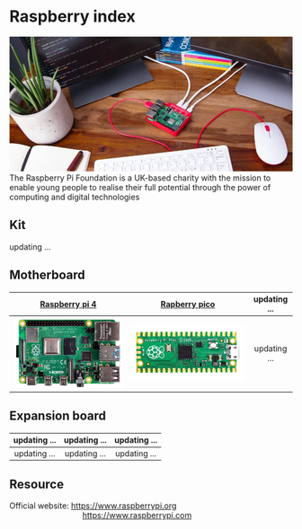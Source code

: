 # Raspberry index
<img src="../../_static/raspberry/raspberry_index/1img.png" style="zoom:100%">  
The Raspberry Pi Foundation is a UK-based charity with the mission to enable young people to realise their full potential through the power of computing and digital technologies  

## Kit
updating ...  

## Motherboard
| [Raspberry pi 4](../R1D0000_raspberry_pi4/R1D0000_raspberry_pi4.md) | [Rapberry pico](../R1D0001_raspberry_pico/R1D0001_raspberry_pico.md) | updating ... |
| :--: | :--: | :--: |
| [![img](../../_static/raspberry/R1D0000_raspberry_pi4/1img.png)](../R1D0000_raspberry_pi4/R1D0000_raspberry_pi4.md) | [![img](../../_static/raspberry/R1D0001_raspberry_pico/1img.png)](../R1D0001_raspberry_pico/R1D0001_raspberry_pico.md) | updating ... |

## Expansion board
| updating ... | updating ... | updating ... |
| :--: | :--: | :--: |
| updating ... | updating ... | updating ... |

## Resource
Official website: <https://www.raspberrypi.org>  
&emsp;&emsp;&emsp;&emsp;&emsp;&emsp;&emsp;&emsp;&emsp; <https://www.raspberrypi.com>  
